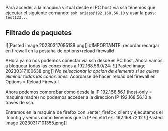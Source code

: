 Para acceder a la maquina virtual desde el PC host via ssh tenemos que ejecutar el siguiente comando: `ssh ariass@192.168.56.10` y usar la pass: `test123...`

## Filtrado de paquetes
![[Pasted image 20230317095139.png]]
#IMPORTANTE: recordar recargar en firewall en la pestaña de options>reload firewalld

AHora ya no nos podemos conectar via ssh desde el PC host.
Ahora vamos a bloquear todas las conexiones a 192.168.56.0/24:
![[Pasted image 20230317100638.png]]
*No seleccionar la opcion de elemento si se quiere eliminar todas las conexiones.*
Acordarse de hacer reload del firewall en Options > Reload Firewall.

Ahora podemos comprobar como desde la IP 192.168.56.1 (host-only = maquina madre) no podemos acceder a la direccion IP 192.168.56.10 a traves de ssh.

Entramos en la maquina de firefox con ./enter_firefox_client y ejecutamos el ifconfig y vemos como tenemos que la IP en eth1 es: 192.168.72.12
![[Pasted image 20230317101355.png]]

